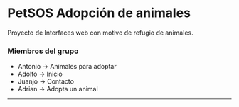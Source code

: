 # PetSOS Adopción de animales

Proyecto de Interfaces web con motivo de refugio de animales.

### Miembros del grupo
- Antonio     ->   Animales para adoptar
- Adolfo      ->   Inicio
- Juanjo      ->   Contacto
- Adrian      ->   Adopta un animal

---

